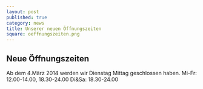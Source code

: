 ```yaml
---
layout: post
published: true
category: news
title: Unserer neuen Öffnungszeiten
square: oeffnungszeiten.png
---
```


## Neue Öffnungszeiten

Ab dem 4.März 2014 werden wir Dienstag Mittag geschlossen haben.
Mi-Fr: 12.00-14.00, 18.30-24.00  Di&Sa: 18.30-24.00
